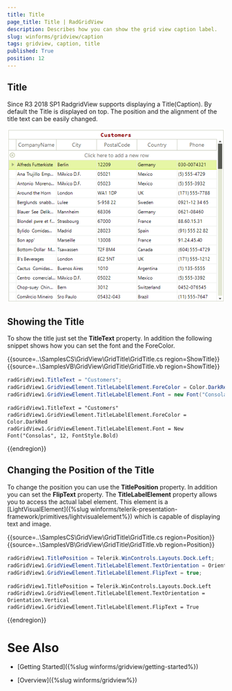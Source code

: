 ```yaml
---
title: Title
page_title: Title | RadGridView
description: Describes how you can show the grid view caption label.
slug: winforms/gridview/caption
tags: gridview, caption, title
published: True
position: 12
---
```


## Title

Since R3 2018 SP1 RadgridView supports displaying a Title(Caption). By default the Title is displayed on top. The position and the alignment of the title text can be easily changed. 

![gridview-caption 001](images/gridview-caption001.png)

## Showing the Title

To show the title just set the __TitleText__ property. In addition the following snippet shows how you can set the font and the ForeColor.

{{source=..\SamplesCS\GridView\GridTitle\GridTitle.cs region=ShowTitle}} 
{{source=..\SamplesVB\GridView\GridTitle\GridTitle.vb region=ShowTitle}}

````C#
radGridView1.TitleText = "Customers";
radGridView1.GridViewElement.TitleLabelElement.ForeColor = Color.DarkRed;
radGridView1.GridViewElement.TitleLabelElement.Font = new Font("Consolas", 12, FontStyle.Bold);

````
````VB.NET
radGridView1.TitleText = "Customers"
radGridView1.GridViewElement.TitleLabelElement.ForeColor = Color.DarkRed
radGridView1.GridViewElement.TitleLabelElement.Font = New Font("Consolas", 12, FontStyle.Bold)

```` 

{{endregion}} 

## Changing the Position of the Title

To change the position you can use the __TitlePosition__ property. In addition you can set the __FlipText__ property. The __TitleLabelElement__ property allows you to access the actual label element. This element is a [LightVisualElement]({%slug winforms/telerik-presentation-framework/primitives/lightvisualelement%}) which is capable of displaying text and image.


{{source=..\SamplesCS\GridView\GridTitle\GridTitle.cs region=Position}} 
{{source=..\SamplesVB\GridView\GridTitle\GridTitle.vb region=Position}}
````C#
radGridView1.TitlePosition = Telerik.WinControls.Layouts.Dock.Left;
radGridView1.GridViewElement.TitleLabelElement.TextOrientation = Orientation.Vertical;
radGridView1.GridViewElement.TitleLabelElement.FlipText = true;

````
````VB.NET
radGridView1.TitlePosition = Telerik.WinControls.Layouts.Dock.Left
radGridView1.GridViewElement.TitleLabelElement.TextOrientation = Orientation.Vertical
radGridView1.GridViewElement.TitleLabelElement.FlipText = True

````

{{endregion}} 


# See Also

* [Getting Started]({%slug winforms/gridview/getting-started%})

* [Overview]({%slug winforms/gridview%})